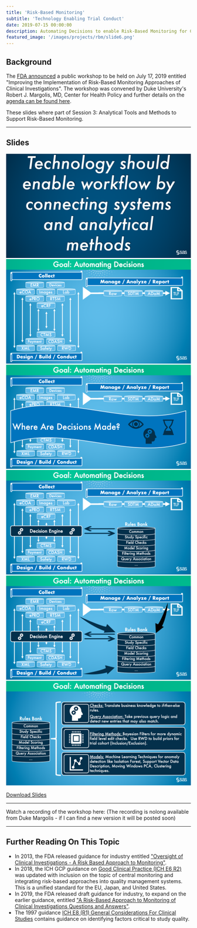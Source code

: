 ```yaml
---
title: 'Risk-Based Monitoring'
subtitle: 'Technology Enabling Trial Conduct'
date: 2019-07-15 00:00:00
description: Automating Decisions to enable Risk-Based Monitoring for Clinical Trials
featured_image: '/images/projects/rbm/slide6.png'
---
```


## Background

The [FDA announced](https://www.fda.gov/drugs/news-events-human-drugs/improving-implementation-risk-based-monitoring-approaches-clinical-investigations) a public workshop to be held on July 17, 2019 entitled "Improving the Implementation of Risk-Based Monitoring Approaches of Clinical Investigations". The workshop was convened by Duke University's Robert J. Margolis, MD, Center for Health Policy and further details on the [agenda can be found here](https://healthpolicy.duke.edu/events/improving-implementation-risk-based-monitoring-approaches-clinical-investigations).  

These slides where part of Session 3: Analytical Tools and Methods to Support Risk-Based Monitoring.

---

## Slides

<div class="gallery" data-columns="1">
	<img src="/images/projects/rbm/slide1.png">
	<img src="/images/projects/rbm/slide2.png">
	<img src="/images/projects/rbm/slide3.png">
	<img src="/images/projects/rbm/slide4.png">
	<img src="/images/projects/rbm/slide5.png">
	<img src="/images/projects/rbm/slide6.png">
</div>

<!-- <object data="/images/projects/rbm/RBM Data Analytics.pdf" width="1000" height="1000" type='application/pdf'></object> -->

<a href="/images/projects/rbm/RBM Data Analytics.pdf" download="download" target="_blank">Download Slides</a>

---

Watch a recording of the workshop here: (The recording is nolong available from Duke Margolis - if I can find a new version it will be posted soon)
<!-- <iframe width="560" height="315" src="https://www.youtube.com/embed/xp8Wp0Upuvo" frameborder="0" allow="accelerometer; autoplay; encrypted-media; gyroscope; picture-in-picture" allowfullscreen></iframe>
[Direct Link to these slides being presented](https://youtu.be/xp8Wp0Upuvo?t=9792) -->

---

## Further Reading On This Topic

* In 2013, the FDA released guidance for industry entitled ["Oversight of Clinical Investigations - A Risk Based Approach to Monitoring"](https://www.fda.gov/regulatory-information/search-fda-guidance-documents/oversight-clinical-investigations-risk-based-approach-monitoring).
* In 2018, the ICH GCP guidance on [Good Clinical Practice (ICH E6 R2)](https://www.fda.gov/regulatory-information/search-fda-guidance-documents/e6r2-good-clinical-practice-integrated-addendum-ich-e6r1) was updated with inclusion on the topic of central monitoring and integrating risk-based approaches into quality management systems.  This is a unified standard for the EU, Japan, and United States.
* In 2019, the FDA released draft guidance for industry, to expand on the earlier guidance, entitled ["A Risk-Based Approach to Monitoring of Clinical Investigations Questions and Answers"](https://www.fda.gov/regulatory-information/search-fda-guidance-documents/risk-based-approach-monitoring-clinical-investigations-questions-and-answers).
* The 1997 guidance [ICH E8 (R1) General Considerations For Clinical Studies](https://www.fda.gov/regulatory-information/search-fda-guidance-documents/e8-general-considerations-clinical-trials) contains guidance on identifying factors critical to study quality.
